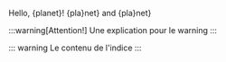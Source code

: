 Hello, {planet}! {pla\}net} and {pla&#x7d;net}

:::warning[Attention!]
Une explication pour le warning
:::

::: warning
Le contenu de l'indice
:::